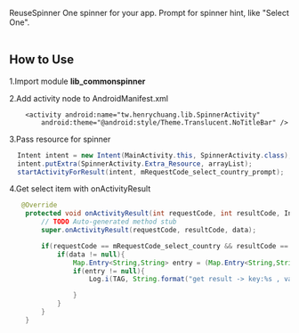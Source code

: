 ReuseSpinner
One spinner for your app. Prompt for spinner hint, like "Select One".
<br/><br/>

How to Use
-----------
1.Import module **lib_commonspinner**

2.Add activity node to AndroidManifest.xml
        
        <activity android:name="tw.henrychuang.lib.SpinnerActivity"
            android:theme="@android:style/Theme.Translucent.NoTitleBar" />

3.Pass resource for spinner
```Java
  Intent intent = new Intent(MainActivity.this, SpinnerActivity.class);
  intent.putExtra(SpinnerActivity.Extra_Resource, arrayList);
  startActivityForResult(intent, mRequestCode_select_country_prompt);
```
4.Get select item with onActivityResult
```Java
   @Override
    protected void onActivityResult(int requestCode, int resultCode, Intent data) {
        // TODO Auto-generated method stub
        super.onActivityResult(requestCode, resultCode, data);

        if(requestCode == mRequestCode_select_country && resultCode == RESULT_OK){
            if(data != null){
                Map.Entry<String,String> entry = (Map.Entry<String,String>) data.getSerializableExtra(SpinnerActivity.Result_Data);
                if(entry != null){
                    Log.i(TAG, String.format("get result -> key:%s , value:%s", entry.getKey(), entry.getValue()));

                }
            }
        }
    }
```

